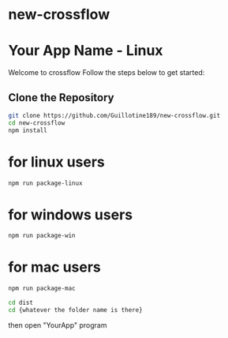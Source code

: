 # new-crossflow

# Your App Name - Linux

Welcome to crossflow
Follow the steps below to get started:

## Clone the Repository

```bash
git clone https://github.com/Guillotine189/new-crossflow.git
cd new-crossflow
npm install
```

# for linux users
```bash
npm run package-linux
```

# for windows users
```bash
npm run package-win
```
# for mac users
```bash
npm run package-mac
```
```bash
cd dist
cd {whatever the folder name is there}
```

then open "YourApp" program
